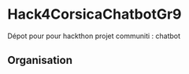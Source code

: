 # Hack4CorsicaChatbotGr9
Dépot pour pour hackthon projet communiti : chatbot

## Organisation

## 

## 